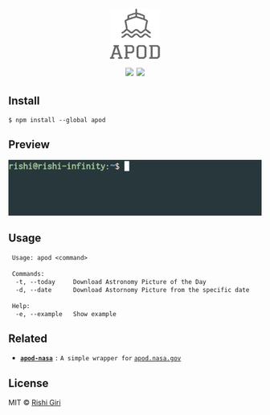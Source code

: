 <h1 align="center">
<img height="100px" width="100px" src="https://raw.githubusercontent.com/rishigiridotcom/rishigiri.com/60d9f35ce5b050211fe377733f8362e57566e66b/github/apod-shit.png"><br>
<a href="https://travis-ci.org/CodeDotJS/apod"><img src="https://travis-ci.org/CodeDotJS/apod-cli.svg?branch=master"></a>
<img src="https://img.shields.io/badge/code_style-XO-5ed9c7.svg">
</h1>

## Install

```
$ npm install --global apod
```

## Preview

<p align="center">
<img src="https://raw.githubusercontent.com/rishigiridotcom/rishigiri.com/b0872a2da63d3a45e9dddf7d1b4e8c19431157ce/github/ezgif-2-34ae4382cb.gif">
</p>

## Usage
```
 Usage: apod <command>

 Commands:
  -t, --today     Download Astronomy Picture of the Day
  -d, --date      Download Astornomy Picture from the specific date

 Help:
  -e, --example   Show example
```

## Related

- __[`apod-nasa`](https://github.com/CodeDotJS/apod-nasa)__ `:` `A simple wrapper for` [`apod.nasa.gov`](https://apod.nasa.gov/)

## License

MIT &copy; [Rishi Giri](http://rishigiri.ml)
